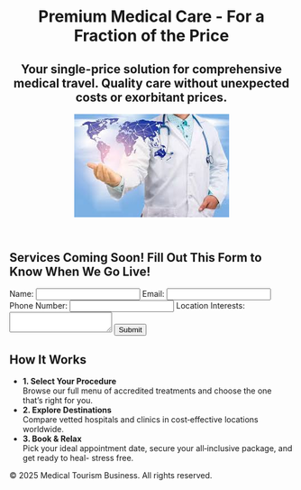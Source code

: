 <!DOCTYPE html>
<html lang="en">
<head>
    <meta charset="UTF-8">
    <meta name="viewport" content="width=device-width, initial-scale=1.0">
    <title>Medical Tourism</title>
    <link rel="stylesheet" href="styles.css">
</head>
<body>
    <header>
        <h1>Premium Medical Care - For a Fraction of the Price</h1>
        <h2>Your single-price solution for comprehensive medical travel. Quality care without unexpected costs or exorbitant prices.</h2>
        <img src="images/header_image.jpeg" alt="Medical Tourism Image" class="center-image">
    </header>
    <main>
        <section>
            <h2>Services Coming Soon! Fill Out This Form to Know When We Go Live!</h2>
            <form action="https://example.com/submit-form" method="POST">
                <label for="name">Name:</label>
                <input type="text" id="name" name="name" required>
                <label for="email">Email:</label>
                <input type="email" id="email" name="email" required>
                <label for="phone">Phone Number:</label>
                <input type="tel" id="phone" name="phone" required>
                <label for="location">Location Interests:</label>
                <textarea id="location" name="location" required></textarea>
                <button type="submit">Submit</button>
            </form>
        </section>
        <section>
            <h2>How It Works</h2>
            <ul>
                <li>
                    <strong>1. Select Your Procedure</strong><br>
                    Browse our full menu of accredited treatments and choose the one that’s right for you.
                </li>
                <li>
                    <strong>2. Explore Destinations</strong><br>
                    Compare vetted hospitals and clinics in cost‑effective locations worldwide.
                </li>
                <li>
                    <strong>3. Book & Relax</strong><br>
                    Pick your ideal appointment date, secure your all‑inclusive package, and get ready to heal- stress free.
                </li>
            </ul>
        </section>
    </main>
    <footer>
        <p>&copy; 2025 Medical Tourism Business. All rights reserved.</p>
    </footer>
</body>
</html>
